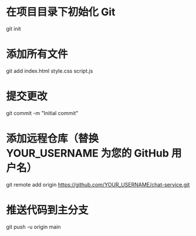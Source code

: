 # 在项目目录下初始化 Git
git init

# 添加所有文件
git add index.html style.css script.js

# 提交更改
git commit -m "Initial commit"

# 添加远程仓库（替换 YOUR_USERNAME 为您的 GitHub 用户名）
git remote add origin https://github.com/YOUR_USERNAME/chat-service.git

# 推送代码到主分支
git push -u origin main
